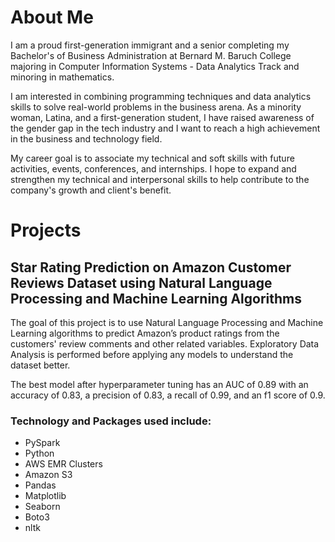 # About Me
I am a proud first-generation immigrant and a senior completing my Bachelor's of Business Administration at Bernard M. Baruch College majoring in Computer Information Systems - Data Analytics Track and minoring in mathematics.

I am interested in combining programming techniques and data analytics skills to solve real-world problems in the business arena. As a minority woman, Latina, and a first-generation student, I have raised awareness of the gender gap in the tech industry and I want to reach a high achievement in the business and technology field. 

My career goal is to associate my technical and soft skills with future activities, events, conferences, and internships. I hope to expand and strengthen my technical and interpersonal skills to help contribute to the company's growth and client's benefit.

# Projects
## Star Rating Prediction on Amazon Customer Reviews Dataset using Natural Language Processing and Machine Learning Algorithms
The goal of this project is to use Natural Language Processing and Machine Learning algorithms to predict Amazon’s product ratings from the customers' review comments and other related variables. Exploratory Data Analysis is performed before applying any models to understand the dataset better.  

The best model after hyperparameter tuning has an AUC of 0.89 with an accuracy of 0.83, a precision of 0.83, a recall of 0.99, and an f1 score of 0.9.

### Technology and Packages used include:
* PySpark
* Python
* AWS EMR Clusters
* Amazon S3
* Pandas
* Matplotlib
* Seaborn
* Boto3
* nltk

